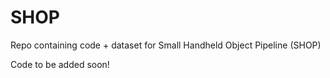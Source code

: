 # SHOP
Repo containing code + dataset for Small Handheld Object Pipeline (SHOP)

Code to be added soon!
